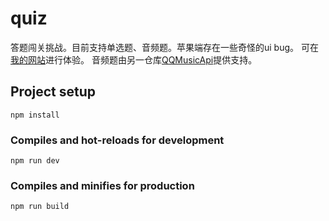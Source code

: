 # quiz

答题闯关挑战。目前支持单选题、音频题。苹果端存在一些奇怪的ui bug。
可在[我的网站](http://qheartq616.com/quiz)进行体验。
音频题由另一仓库[QQMusicApi](https://github.com/qheartq616/QQMusicApi)提供支持。

## Project setup
```
npm install
```

### Compiles and hot-reloads for development
```
npm run dev
```

### Compiles and minifies for production
```
npm run build
```